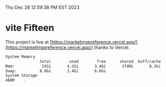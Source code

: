 Thu Dec 28 12:59:38 PM EST 2023

# vite Fifteen


This project is live at [https://marketingpreference.vercel.app/](https://marketingpreference.vercel.app/) thanks to Vercel.

```bash
System Memory
               total        used        free      shared  buff/cache   available
Mem:            15Gi       4.2Gi       3.4Gi       374Mi       8.3Gi        11Gi
Swap:          8.0Gi       1.4Gi       6.6Gi
System Storage
480M	.
```

